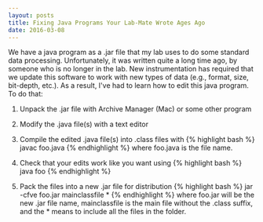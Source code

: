 ```yaml
---
layout: posts
title: Fixing Java Programs Your Lab-Mate Wrote Ages Ago
date: 2016-03-08
---
```



We have a java program as a .jar file that my lab uses to do some standard data processing. Unfortunately, it was written quite a long time ago, by someone who is no longer in the lab. New instrumentation has required that we update this software to work with new types of data (e.g., format, size, bit-depth, etc.). As a result, I've had to learn how to edit this java program. To do that:

1. Unpack the .jar file with Archive Manager (Mac) or some other program

2. Modify the .java file(s) with a text editor

3. Compile the edited .java file(s) into .class files with
{% highlight bash %}
javac foo.java
{% endhighlight %}
where foo.java is the file name.

4. Check that your edits work like you want using
{% highlight bash %}
java foo
{% endhighlight %}

5. Pack the files into a new .jar file for distribution
{% highlight bash %}
jar -cfve foo.jar mainclassfile *
{% endhighlight %}
where foo.jar will be the new .jar file name, mainclassfile is the main file without the .class suffix, and the * means to include all the files in the folder.
